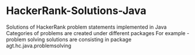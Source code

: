 # HackerRank-Solutions-Java
Solutions of HackerRank problem statements implemented in Java
Categories of problems are created under different packages
For example - problem solving solutions are consisting in package agt.hc.java.problemsolving

